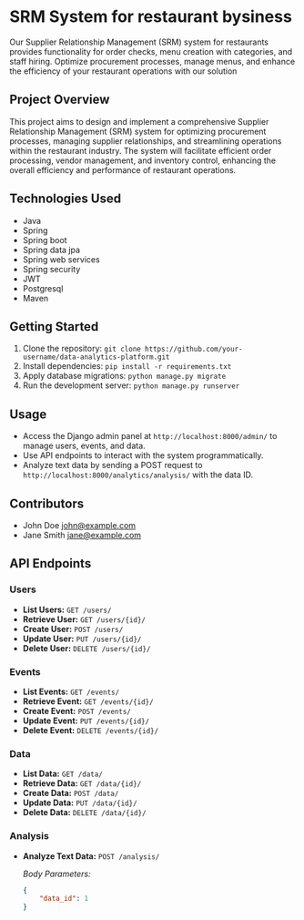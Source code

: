 # SRM System for restaurant bysiness
Our Supplier Relationship Management (SRM) system for restaurants provides functionality for order checks, menu creation with categories, and staff hiring. Optimize procurement processes, manage menus, and enhance the efficiency of your restaurant operations with our solution

## Project Overview

This project aims to design and implement a comprehensive Supplier Relationship Management (SRM) system for optimizing procurement processes, managing supplier relationships, and streamlining operations within the restaurant industry. The system will facilitate efficient order processing, vendor management, and inventory control, enhancing the overall efficiency and performance of restaurant operations.

## Technologies Used

- Java
- Spring
- Spring boot
- Spring data jpa
- Spring web services
- Spring security
- JWT
- Postgresql
- Maven

## Getting Started

1. Clone the repository: `git clone https://github.com/your-username/data-analytics-platform.git`
2. Install dependencies: `pip install -r requirements.txt`
3. Apply database migrations: `python manage.py migrate`
4. Run the development server: `python manage.py runserver`

## Usage

- Access the Django admin panel at `http://localhost:8000/admin/` to manage users, events, and data.
- Use API endpoints to interact with the system programmatically.
- Analyze text data by sending a POST request to `http://localhost:8000/analytics/analysis/` with the data ID.

## Contributors

- John Doe <john@example.com>
- Jane Smith <jane@example.com>

## API Endpoints

### Users

- **List Users:** `GET /users/`
- **Retrieve User:** `GET /users/{id}/`
- **Create User:** `POST /users/`
- **Update User:** `PUT /users/{id}/`
- **Delete User:** `DELETE /users/{id}/`

### Events

- **List Events:** `GET /events/`
- **Retrieve Event:** `GET /events/{id}/`
- **Create Event:** `POST /events/`
- **Update Event:** `PUT /events/{id}/`
- **Delete Event:** `DELETE /events/{id}/`

### Data

- **List Data:** `GET /data/`
- **Retrieve Data:** `GET /data/{id}/`
- **Create Data:** `POST /data/`
- **Update Data:** `PUT /data/{id}/`
- **Delete Data:** `DELETE /data/{id}/`

### Analysis

- **Analyze Text Data:** `POST /analysis/`

   *Body Parameters:*
   ```json
   {
       "data_id": 1
   }

